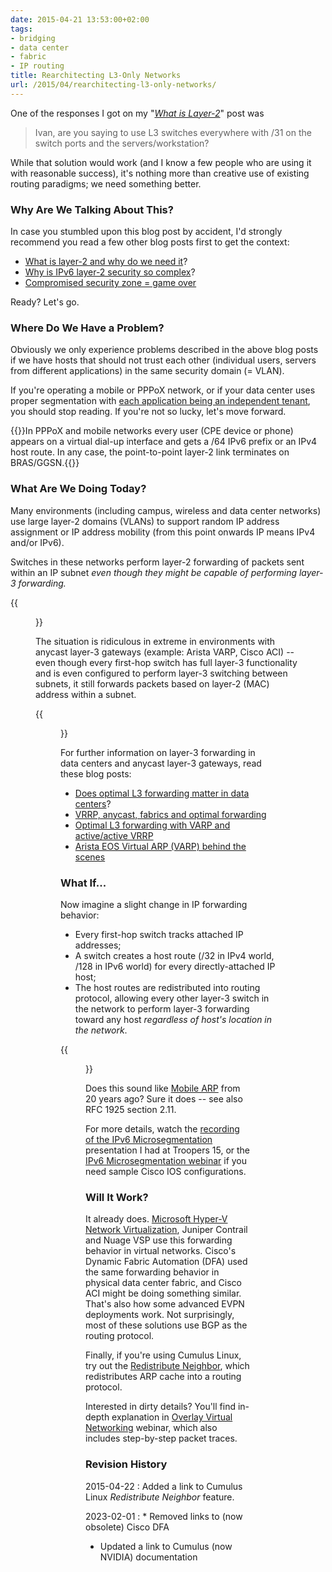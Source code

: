 ```yaml
---
date: 2015-04-21 13:53:00+02:00
tags:
- bridging
- data center
- fabric
- IP routing
title: Rearchitecting L3-Only Networks
url: /2015/04/rearchitecting-l3-only-networks/
---
```

One of the responses I got on my "[*What is Layer-2*](/2015/04/what-is-layer-2-and-why-do-we-need-it/)" post was

> Ivan, are you saying to use L3 switches everywhere with /31 on the switch ports and the servers/workstation?

While that solution would work (and I know a few people who are using it with reasonable success), it's nothing more than creative use of existing routing paradigms; we need something better.
<!--more-->
### Why Are We Talking About This?

In case you stumbled upon this blog post by accident, I'd strongly recommend you read a few other blog posts first to get the context:

-   [What is layer-2 and why do we need it](/2015/04/what-is-layer-2-and-why-do-we-need-it/)?
-   [Why is IPv6 layer-2 security so complex](/2014/06/why-is-ipv6-layer-2-security-so-complex/)?
-   [Compromised security zone = game over](/2013/04/compromised-security-zone-game-over-or/)

Ready? Let's go.

### Where Do We Have a Problem?

Obviously we only experience problems described in the above blog posts if we have hosts that should not trust each other (individual users, servers from different applications) in the same security domain (= VLAN).

If you're operating a mobile or PPPoX network, or if your data center uses proper segmentation with [each application being an independent tenant](/2013/11/make-every-application-independent/), you should stop reading. If you're not so lucky, let's move forward.

{{<note info>}}In PPPoX and mobile networks every user (CPE device or phone) appears on a virtual dial-up interface and gets a /64 IPv6 prefix or an IPv4 host route. In any case, the point-to-point layer-2 link terminates on BRAS/GGSN.{{</note>}}

### What Are We Doing Today?

Many environments (including campus, wireless and data center networks) use large layer-2 domains (VLANs) to support random IP address assignment or IP address mobility (from this point onwards IP means IPv4 and/or IPv6).

Switches in these networks perform layer-2 forwarding of packets sent within an IP subnet *even though they might be capable of performing layer-3 forwarding.*

{{<figure src="/2015/04/s400-FHRP_DC.jpg" caption="Data center fabrics perform a mix of L2 and L3 forwarding">}}

The situation is ridiculous in extreme in environments with anycast layer-3 gateways (example: Arista VARP, Cisco ACI) -- even though every first-hop switch has full layer-3 functionality and is even configured to perform layer-3 switching between subnets, it still forwards packets based on layer-2 (MAC) address within a subnet.

{{<figure src="/2015/04/s400-VARP_Design.png" caption="Anycast gateway implemented with Arista VARP">}}

For further information on layer-3 forwarding in data centers and anycast layer-3 gateways, read these blog posts:

-   [Does optimal L3 forwarding matter in data centers](/2012/05/does-optimal-l3-forwarding-matter-in/)?
-   [VRRP, anycast, fabrics and optimal forwarding](/2013/06/vrrp-anycasts-fabrics-and-optimal/)
-   [Optimal L3 forwarding with VARP and active/active VRRP](/2013/05/optimal-l3-forwarding-with-varp-and/)
-   [Arista EOS Virtual ARP (VARP) behind the scenes](/2013/06/arista-eos-virtual-arp-varp-behind/)

### What If...

Now imagine a slight change in IP forwarding behavior:

-   Every first-hop switch tracks attached IP addresses;
-   A switch creates a host route (/32 in IPv4 world, /128 in IPv6 world) for every directly-attached IP host;
-   The host routes are redistributed into routing protocol, allowing every other layer-3 switch in the network to perform layer-3 forwarding toward any host *regardless of host's location in the network*.

{{<figure src="/2015/04/s550-Screenshot+2015-04-16+13.55.54.png" caption="Intra-subnet layer-3 forwarding">}}

Does this sound like [Mobile ARP](/2011/02/local-area-mobility-lam-true-story/) from 20 years ago? Sure it does -- see also RFC 1925 section 2.11.

For more details, watch the [recording of the IPv6 Microsegmentation](/2015/04/video-ipv6-microsegmentation/) presentation I had at Troopers 15, or the [IPv6 Microsegmentation webinar](http://www.ipspace.net/IPv6_Microsegmentation) if you need sample Cisco IOS configurations.

### Will It Work?

It already does. [Microsoft Hyper-V Network Virtualization](/2013/12/hyper-v-network-virtualization-packet/), Juniper Contrail and Nuage VSP use this forwarding behavior in virtual networks. Cisco's Dynamic Fabric Automation (DFA) used the same forwarding behavior in physical data center fabric, and Cisco ACI might be doing something similar. That's also how some advanced EVPN deployments work. Not surprisingly, most of these solutions use BGP as the routing protocol.

Finally, if you're using Cumulus Linux, try out the [Redistribute Neighbor](https://docs.nvidia.com/networking-ethernet-software/cumulus-linux-53/Layer-3/Routing/Redistribute-Neighbor/), which redistributes ARP cache into a routing protocol.

Interested in dirty details? You'll find in-depth explanation in [Overlay Virtual Networking](http://www.ipspace.net/Overlay_Virtual_Networking) webinar, which also includes step-by-step packet traces.

### Revision History

2015-04-22
: Added a link to Cumulus Linux *Redistribute Neighbor* feature.

2023-02-01
: * Removed links to (now obsolete) Cisco DFA
  * Updated a link to Cumulus (now NVIDIA) documentation
